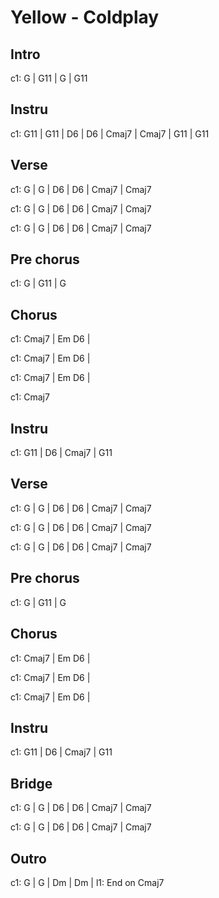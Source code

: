 ---
---

# Yellow - Coldplay

## Intro

c1: G | G11  | G  | G11

## Instru
c1: G11 | G11 | D6 | D6  | Cmaj7 | Cmaj7 | G11 | G11

## Verse 
c1: G | G | D6 |  D6 | Cmaj7 | Cmaj7

c1: G | G | D6 |  D6 | Cmaj7 | Cmaj7

c1: G | G | D6 |  D6 | Cmaj7 | Cmaj7

## Pre chorus
c1: G | G11 | G

## Chorus
c1: Cmaj7  |  Em D6 |

c1: Cmaj7  |  Em D6 |

c1: Cmaj7  |  Em D6 |

c1: Cmaj7

## Instru
c1: G11 | D6  | Cmaj7 | G11

## Verse 
c1: G | G | D6 |  D6 | Cmaj7 | Cmaj7

c1: G | G | D6 |  D6 | Cmaj7 | Cmaj7

c1: G | G | D6 |  D6 | Cmaj7 | Cmaj7

## Pre chorus
c1: G | G11 | G

## Chorus
c1: Cmaj7  |  Em D6 |

c1: Cmaj7  |  Em D6 |

c1: Cmaj7  |  Em D6 |

## Instru
c1: G11 | D6  | Cmaj7 | G11

## Bridge
c1:  G | G  | D6 | D6 | Cmaj7 | Cmaj7

c1:  G | G  | D6 | D6 | Cmaj7 | Cmaj7

## Outro
c1: G | G | Dm | Dm | 
l1: End on Cmaj7